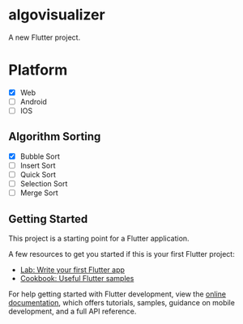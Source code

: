 # algovisualizer

A new Flutter project.

# Platform
- [x] Web
- [ ] Android
- [ ] IOS

## Algorithm Sorting
- [x] Bubble Sort
- [ ] Insert Sort
- [ ] Quick Sort
- [ ] Selection Sort
- [ ] Merge Sort

## Getting Started

This project is a starting point for a Flutter application.

A few resources to get you started if this is your first Flutter project:

- [Lab: Write your first Flutter app](https://docs.flutter.dev/get-started/codelab)
- [Cookbook: Useful Flutter samples](https://docs.flutter.dev/cookbook)

For help getting started with Flutter development, view the
[online documentation](https://docs.flutter.dev/), which offers tutorials,
samples, guidance on mobile development, and a full API reference.
